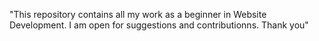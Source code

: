 "This repository contains all my work as a beginner in Website Development. I am open for suggestions and contributionns. Thank you" 
